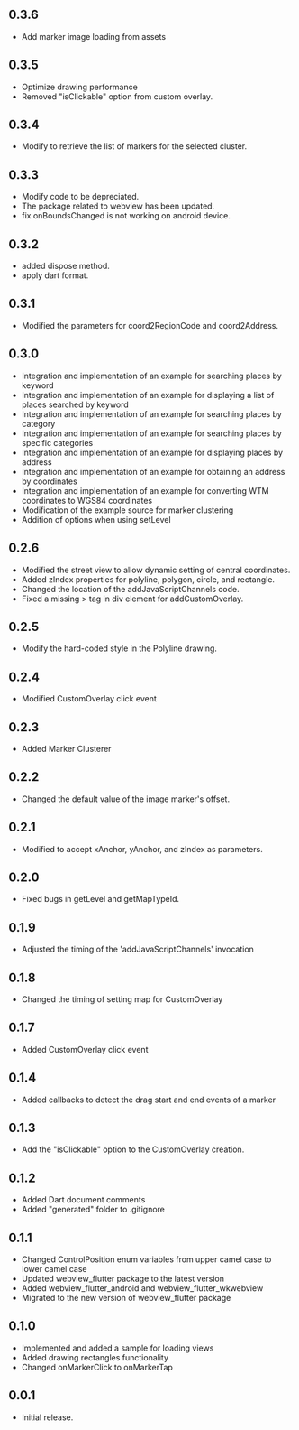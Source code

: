 ## 0.3.6

* Add marker image loading from assets

## 0.3.5

* Optimize drawing performance
* Removed "isClickable" option from custom overlay.

## 0.3.4

* Modify to retrieve the list of markers for the selected cluster.

## 0.3.3

* Modify code to be depreciated.
* The package related to webview has been updated.
* fix onBoundsChanged is not working on android device.

## 0.3.2

* added dispose method.
* apply dart format.

## 0.3.1

* Modified the parameters for coord2RegionCode and coord2Address.

## 0.3.0

* Integration and implementation of an example for searching places by keyword
* Integration and implementation of an example for displaying a list of places searched by keyword
* Integration and implementation of an example for searching places by category
* Integration and implementation of an example for searching places by specific categories
* Integration and implementation of an example for displaying places by address
* Integration and implementation of an example for obtaining an address by coordinates
* Integration and implementation of an example for converting WTM coordinates to WGS84 coordinates
* Modification of the example source for marker clustering
* Addition of options when using setLevel

## 0.2.6

* Modified the street view to allow dynamic setting of central coordinates.
* Added zIndex properties for polyline, polygon, circle, and rectangle.
* Changed the location of the addJavaScriptChannels code.
* Fixed a missing > tag in div element for addCustomOverlay.

## 0.2.5

* Modify the hard-coded style in the Polyline drawing.

## 0.2.4

* Modified CustomOverlay click event

## 0.2.3

* Added Marker Clusterer

## 0.2.2

* Changed the default value of the image marker's offset.

## 0.2.1

* Modified to accept xAnchor, yAnchor, and zIndex as parameters.

## 0.2.0

* Fixed bugs in getLevel and getMapTypeId.

## 0.1.9

* Adjusted the timing of the 'addJavaScriptChannels' invocation

## 0.1.8

* Changed the timing of setting map for CustomOverlay

## 0.1.7

* Added CustomOverlay click event

## 0.1.4

* Added callbacks to detect the drag start and end events of a marker

## 0.1.3

* Add the "isClickable" option to the CustomOverlay creation.

## 0.1.2

* Added Dart document comments
* Added "generated" folder to .gitignore

## 0.1.1

* Changed ControlPosition enum variables from upper camel case to lower camel case
* Updated webview_flutter package to the latest version
* Added webview_flutter_android and webview_flutter_wkwebview
* Migrated to the new version of webview_flutter package

## 0.1.0

* Implemented and added a sample for loading views
* Added drawing rectangles functionality
* Changed onMarkerClick to onMarkerTap

## 0.0.1

* Initial release.
